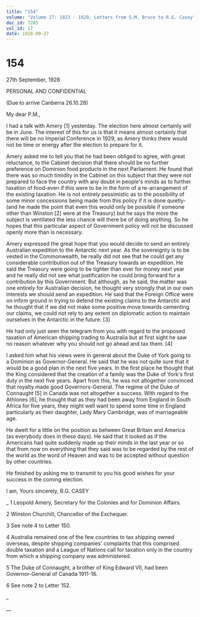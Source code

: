 ```yaml
---
title: "154"
volume: "Volume 17: 1923 - 1929, Letters from S.M. Bruce to R.G. Casey"
doc_id: 7285
vol_id: 17
date: 1928-09-27
---
```


# 154

27th September, 1928

PERSONAL AND CONFIDENTIAL

(Due to arrive Canberra 26.10.28)

My dear P.M.,

I had a talk with Amery [1] yesterday. The election here almost certainly will be in June. The interest of this for us is that it means almost certainly that there will be no Imperial Conference in 1929, as Amery thinks there would not be time or energy after the election to prepare for it.

Amery asked me to tell you that he had been obliged to agree, with great reluctance, to the Cabinet decision that there should be no further preference on Dominion food products in the next Parliament. He found that there was so much timidity in the Cabinet on this subject that they were not prepared to face the country with any doubt in people's minds as to further taxation of food-even if this were to be in the form of a re-arrangement of the existing taxation. He is not entirely pessimistic as to the possibility of some minor concessions being made from this policy if it is done quietly-(and he made the point that even this would only be possible if someone other than Winston [2] were at the Treasury) but he says the more the subject is ventilated the less chance will there be of doing anything. So he hopes that this particular aspect of Government policy will not be discussed openly more than is necessary.

Amery expressed the great hope that you would decide to send an entirely Australian expedition to the Antarctic next year. As the sovereignty is to be vested in the Commonwealth, he really did not see that he could get any considerable contribution out of the Treasury towards an expedition. He said the Treasury were going to be tighter than ever for money next year and he really did not see what justification he could bring forward for a contribution by this Government. But although, as he said, the matter was one entirely for Australian decision, he thought very strongly that in our own interests we should send an expedition. He said that the Foreign Office were on infirm ground in trying to defend the existing claims to the Antarctic and he thought that if we did not make some positive move towards cementing our claims, we could not rely to any extent on diplomatic action to maintain ourselves in the Antarctic in the future. [3]

He had only just seen the telegram from you with regard to the proposed taxation of American shipping trading to Australia but at first sight he saw no reason whatever why you should not go ahead and tax them. [4]

I asked him what his views were in general about the Duke of York going to a Dominion as Governor-General. He said that he was not quite sure that it would be a good plan in the next five years. In the first place he thought that the King considered that the creation of a family was the Duke of York's first duty in the next five years. Apart from this, he was not altogether convinced that royalty made good Governors-General. The regime of the Duke of Connaught [5] in Canada was not altogether a success. With regard to the Athlones [6], he thought that as they had been away from England in South Africa for five years, they might well want to spend some time in England particularly as their daughter, Lady Mary Cambridge, was of marriageable age.

He dwelt for a little on the position as between Great Britain and America (as everybody does in these days). He said that it looked as if the Americans had quite suddenly made up their minds in the last year or so that from now on everything that they said was to be regarded by the rest of the world as the word of Heaven and was to be accepted without question by other countries.

He finished by asking me to transmit to you his good wishes for your success in the coming election.

I am, Yours sincerely, R.G. CASEY 

_ 1 Leopold Amery, Secretary for the Colonies and for Dominion Affairs.

2 Winston Churchill, Chancellor of the Exchequer.

3 See note 4 to Letter 150.

4 Australia remained one of the few countries to tax shipping owned overseas, despite shipping companies' complaints that this comprised double taxation and a League of Nations call for taxation only in the country from which a shipping company was administered.

5 The Duke of Connaught, a brother of King Edward VII, had been Governor-General of Canada 1911-16.

6 See note 2 to Letter 152.

_

__
